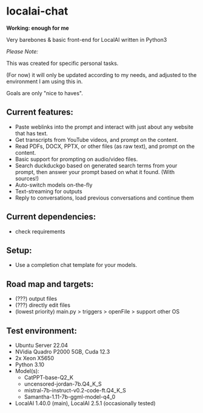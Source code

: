 # localai-chat

**Working: enough for me**


Very barebones & basic front-end for LocalAI written in Python3


*Please Note:*

This was created for specific personal tasks.

(For now) it will only be updated according to my needs, and adjusted to the environment I am using this in.

Goals are only "nice to haves".


## Current features:
- Paste weblinks into the prompt and interact with just about any website that has text.
- Get transcripts from YouTube videos, and prompt on the content.
- Read PDFs, DOCX, PPTX, or other files (as raw text), and prompt on the content.
- Basic support for prompting on audio/video files.
- Search duckduckgo based on generated search terms from your prompt, then answer your prompt based on what it found. (With sources!)
- Auto-switch models on-the-fly
- Text-streaming for outputs
- Reply to conversations, load previous conversations and continue them


## Current dependencies:
- check requirements


## Setup:
- Use a completion chat template for your models.


## Road map and targets:
- (???) output files
- (???) directly edit files
- (lowest priority) main.py > triggers > openFile > support other OS


## Test environment:
- Ubuntu Server 22.04
- NVidia Quadro P2000 5GB, Cuda 12.3
- 2x Xeon X5650
- Python 3.10
- Model(s):
    - CatPPT-base-Q2_K
    - uncensored-jordan-7b.Q4_K_S
    - mistral-7b-instruct-v0.2-code-ft.Q4_K_S
    - Samantha-1.11-7b-ggml-model-q4_0
- LocalAI 1.40.0 (main), LocalAI 2.5.1 (occasionally tested)

